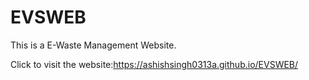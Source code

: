 # EVSWEB
This is a E-Waste Management Website.




Click to visit the website:https://ashishsingh0313a.github.io/EVSWEB/

